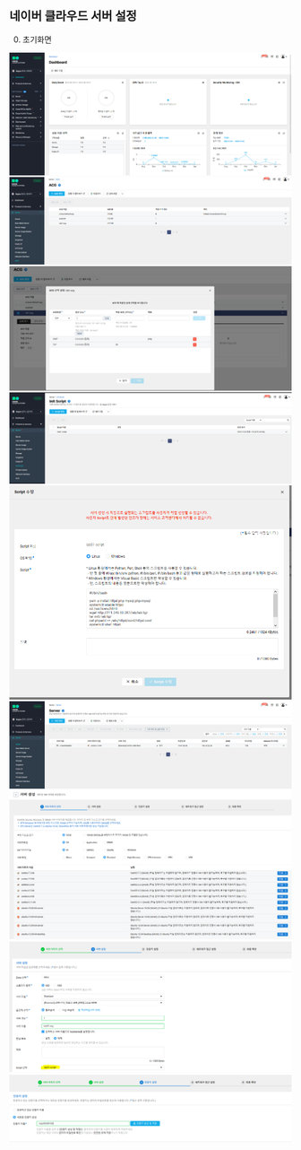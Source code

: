 ## 네이버 클라우드 서버 설정

0. 초기화면

<img src="img/00.PNG">

<img src="img/01.PNG">

<img src="img/01-2.PNG">

<img src="img/02.PNG">

<img src="img/02-2.PNG">

<img src="img/03.PNG">

<img src="img/03-1.PNG">

<img src="img/03-2.PNG">

<img src="img/03-3.PNG">

